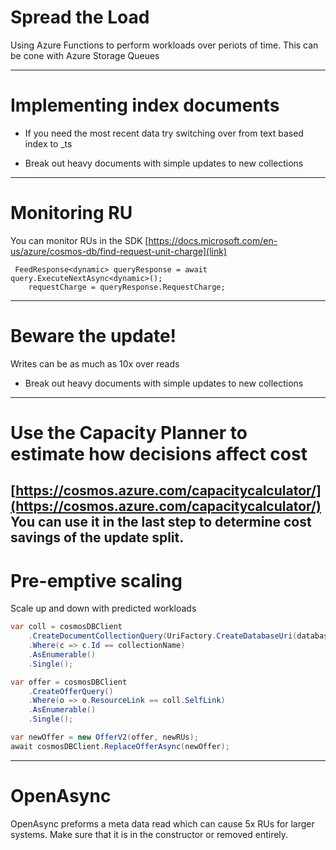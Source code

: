 # Spread the Load
Using Azure Functions to perform workloads over periots of time.  This can be cone with Azure Storage Queues

---
# Implementing index documents
* If you need the most recent data try switching over from text based index to _ts

* Break out heavy documents with simple updates to new collections
---
# Monitoring RU

You can monitor RUs in the SDK
[https://docs.microsoft.com/en-us/azure/cosmos-db/find-request-unit-charge](link)

```dotnet
 FeedResponse<dynamic> queryResponse = await query.ExecuteNextAsync<dynamic>();
    requestCharge = queryResponse.RequestCharge;
```

---
# Beware the update!
Writes can be as much as 10x over reads
* Break out heavy documents with simple updates to new collections

---
# Use the Capacity Planner to estimate how decisions affect cost
[https://cosmos.azure.com/capacitycalculator/](https://cosmos.azure.com/capacitycalculator/)
You can use it in the last step to determine cost savings of the update split.
---
# Pre-emptive scaling
Scale up and down with predicted workloads
```c#
var coll = cosmosDBClient
	.CreateDocumentCollectionQuery(UriFactory.CreateDatabaseUri(databaseName))
	.Where(c => c.Id == collectionName)
	.AsEnumerable()
	.Single();

var offer = cosmosDBClient
	.CreateOfferQuery()
	.Where(o => o.ResourceLink == coll.SelfLink)
	.AsEnumerable()
	.Single();

var newOffer = new OfferV2(offer, newRUs);
await cosmosDBClient.ReplaceOfferAsync(newOffer);

```
---
# OpenAsync
OpenAsync preforms a meta data read which can cause 5x RUs for larger systems.
Make sure that it is in the constructor or removed entirely.